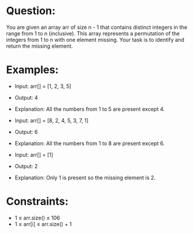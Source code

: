 # Question:
You are given an array arr of size n - 1 that contains distinct integers in the range from 1 to n (inclusive). This array represents a permutation of the integers from 1 to n with one element missing. Your task is to identify and return the missing element.


# Examples:

- Input: arr[] = [1, 2, 3, 5]
- Output: 4
- Explanation: All the numbers from 1 to 5 are present except 4.

- Input: arr[] = [8, 2, 4, 5, 3, 7, 1]
- Output: 6
- Explanation: All the numbers from 1 to 8 are present except 6.

- Input: arr[] = [1]
- Output: 2
- Explanation: Only 1 is present so the missing element is 2.


# Constraints:

- 1 ≤ arr.size() ≤ 106
- 1 ≤ arr[i] ≤ arr.size() + 1